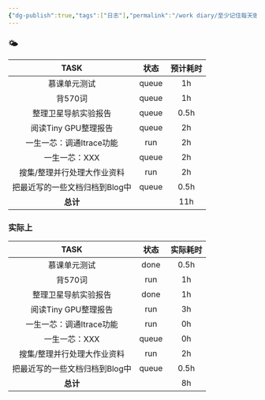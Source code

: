 ```yaml
---
{"dg-publish":true,"tags":["日志"],"permalink":"/work diary/至少记住每天做了什么/2024-05-13：周一/","dgPassFrontmatter":true}
---
```


### 🌤

|       TASK        |  状态   | 预计耗时 |
| :---------------: | :---: | :--: |
|      慕课单元测试       | queue |  1h  |
|       背570词       | queue |  1h  |
|    整理卫星导航实验报告     | queue | 0.5h |
|  阅读Tiny GPU整理报告   | queue |  2h  |
|  一生一芯：调通Itrace功能  |  run  |  2h  |
|     一生一芯：XXX      | queue |  2h  |
|  搜集/整理并行处理大作业资料   |  run  |  2h  |
| 把最近写的一些文档归档到Blog中 | queue | 0.5h |
|      **总计**       |       | 11h  |
### 实际上
|       TASK        |  状态   | 实际耗时 |
| :---------------: | :---: | :--: |
|      慕课单元测试       | done  | 0.5h |
|       背570词       |  run  |  1h  |
|    整理卫星导航实验报告     | done  |  1h  |
|  阅读Tiny GPU整理报告   |  run  |  3h  |
|  一生一芯：调通Itrace功能  |  run  |  0h  |
|     一生一芯：XXX      | queue |  0h  |
|  搜集/整理并行处理大作业资料   |  run  |  2h  |
| 把最近写的一些文档归档到Blog中 | queue | 0.5h |
|      **总计**       |       |  8h  |